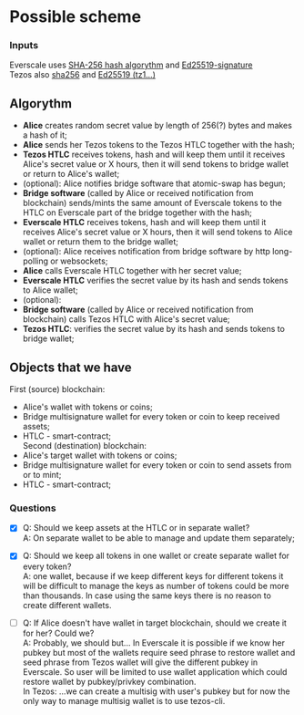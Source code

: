 # Possible scheme  
### Inputs  
Everscale uses [SHA-256 hash algorythm](https://github.com/tonlabs/TON-Solidity-Compiler/blob/master/API.md#sha256)
and [Ed25519-signature](https://github.com/tonlabs/TON-Solidity-Compiler/blob/master/API.md#tvmchecksign)   
Tezos also [sha256](https://hackage.haskell.org/package/morley-1.0.0/docs/Tezos-Crypto-Hash.html)
and [Ed25519 (tz1…)](https://tezosguides.com/wallet_integration/signatures/)  
  
## Algorythm  
- __Alice__ creates random secret value by length of 256(?) bytes and makes a hash of it;  
- __Alice__ sends her Tezos tokens to the Tezos HTLC together with the hash;  
- __Tezos HTLC__ receives tokens, hash and will keep them until it receives Alice's secret value or X hours,
then it will send tokens to bridge wallet or return to Alice's wallet;  
- (optional): Alice notifies bridge software that atomic-swap has begun;  
- __Bridge software__ (called by Alice or received notification from blockchain) sends/mints the same amount of Everscale
tokens to the HTLC on Everscale part of the bridge together with the hash;  
- __Everscale HTLC__ receives tokens, hash and will keep them until it receives Alice's secret value or X hours,
  then it will send tokens to Alice wallet or return them to the bridge wallet;  
- (optional): Alice receives notification from bridge software by http long-polling or websockets;  
- __Alice__ calls Everscale HTLC together with her secret value;  
- __Everscale HTLC__ verifies the secret value by its hash and sends tokens to Alice wallet;  
- (optional):  
- __Bridge software__ (called by Alice or received notification from blockchain) calls Tezos HTLC with Alice's secret value;  
- __Tezos HTLC__: verifies the secret value by its hash and sends tokens to bridge wallet;  
  
## Objects that we have  
First (source) blockchain:  
- Alice's wallet with tokens or coins;  
- Bridge multisignature wallet for every token or coin to keep received assets;  
- HTLC - smart-contract;  
Second (destination) blockchain:  
- Alice's target wallet with tokens or coins;  
- Bridge multisignature wallet for every token or coin to send assets from or to mint;  
- HTLC - smart-contract;  
  
### Questions  
- [X] Q: Should we keep assets at the HTLC or in separate wallet?  
A: On separate wallet to be able to manage and update them separately;  
- [X] Q: Should we keep all tokens in one wallet or create separate wallet for every token?  
A: one wallet, because if we keep different keys for different tokens it will be difficult to manage the keys as
number of tokens could be  more than thousands. In case using the same keys there is no reason to create different wallets.  
- [ ] Q: If Alice doesn't have wallet in target blockchain, should we create it for her?  Could we?  
A: Probably, we should but... In Everscale it is possible if we know her pubkey but most of the wallets require seed
phrase to restore wallet and seed phrase from Tezos wallet will give the different pubkey in Everscale. So user will be
limited to use wallet application which could restore wallet by pubkey/privkey combination.  
In Tezos: ...we can create a multisig with user's pubkey but for now the only way to manage multisig wallet is to use
tezos-cli.  
  
  
  